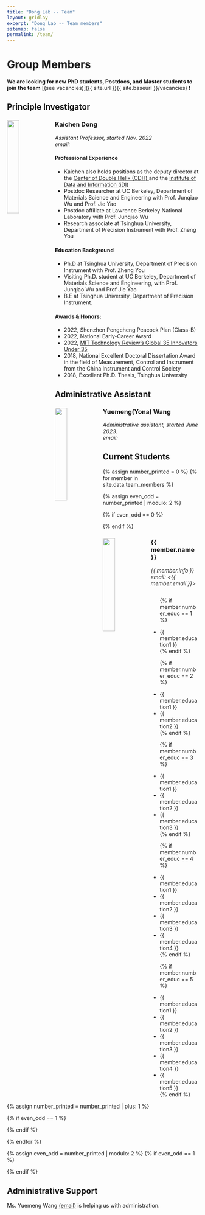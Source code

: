 ```yaml
---
title: "Dong Lab -- Team"
layout: gridlay
excerpt: "Dong Lab -- Team members"
sitemap: false
permalink: /team/
---
```


# Group Members

 **We are  looking for new PhD students, Postdocs, and Master students to join the team** [(see vacancies)]({{ site.url }}{{ site.baseurl }}/vacancies) **!**

## Principle Investigator
<div class="row">
<div class="col-sm-6">
  <img src="{{ site.url }}{{ site.baseurl }}/images/teampic/KaichenDong.jpg" class="img-responsive" width="25%" style="float: left" />
  <h3>Kaichen Dong</h3>
  <i>Assistant Professor, started Nov. 2022 
  <br>email: <dkc22@sz.tsinghua.edu.cn></i>
  <h4> Professional Experience </h4>
  <ul style="overflow: hidden">
  <li> Kaichen also holds positions as the deputy director at the <a href="https://cdh.sigs.tsinghua.edu.cn/main.htm
"> Center of Double Helix (CDH) </a> and the <a href="https://www.sigs.tsinghua.edu.cn/en/2023/0315/c1303a59844/page.htm
"> institute of Data and Information (iDI) </a>  </li> 
  <li> Postdoc Researcher at UC Berkeley, Department of Materials Science and Engineering with Prof. Junqiao Wu and Prof. Jie Yao </li>
  <li> Postdoc affiliate at Lawrence Berkeley National Laboratory with Prof. Junqiao Wu </li>
  <li> Research associate at Tsinghua University, Department of Precision Instrument with Prof. Zheng You </li>
  </ul>

</div>

<div class="col-sm-6">
  
  <h4> Education Background </h4>
  <ul style="overflow: hidden">
  <li> Ph.D at Tsinghua University, Department of Precision Instrument with Prof. Zheng You</li> 
  <li> Visiting Ph.D. student at UC Berkeley, Department of Materials Science and Engineering, with Prof. Junqiao Wu and Prof Jie Yao </li>
  <li> B.E at Tsinghua University, Department of Precision Instrument. </li>
  </ul>

  <h4> Awards & Honors: </h4>
  <ul style="overflow: hidden">
  <li> 2022, Shenzhen Pengcheng Peacock Plan (Class-B)</li> 
  <li> 2022, National Early-Career Award </li>
  <li> 2022, <a href="https://www.technologyreview.com/innovator/kaichen-dong"> MIT Technology Review’s Global 35 Innovators Under 35 </a> </li>
  <li> 2018, National Excellent Doctoral Dissertation Award in the field of Measurement, Control and Instrument from the China Instrument and Control Society </li>
  <li> 2018, Excellent Ph.D. Thesis, Tsinghua University </li>
  </ul>
</div>
</div>

## Administrative Assistant

<div class="row">
<div class="col-sm-6">
  <img src="{{ site.url }}{{ site.baseurl }}/images/teampic/yuemengwang.jpeg" class="img-responsive" width="25%" style="float: left" />
  <h3>Yuemeng(Yona) Wang</h3>
  <i>Administrative assistant, started June 2023.
  <br>email: <wangyuemeng@sz.tsinghua.edu.cn></i>
</div>
</div>

## Current Students
{% assign number_printed = 0 %}
{% for member in site.data.team_members %}

{% assign even_odd = number_printed | modulo: 2 %}

{% if even_odd == 0 %}
<div class="row">
{% endif %}

<div class="col-sm-6 clearfix">
  <img src="{{ site.url }}{{ site.baseurl }}/images/teampic/{{ member.photo }}" class="img-responsive" width="25%" style="float: left" />
  <h3>{{ member.name }}</h3>
  <i>{{ member.info }} 
  <br>email: <{{ member.email }}></i>
  <ul style="overflow: hidden">

  {% if member.number_educ == 1 %}
  <li> {{ member.education1 }} </li>
  {% endif %}

  {% if member.number_educ == 2 %}
  <li> {{ member.education1 }} </li>
  <li> {{ member.education2 }} </li>
  {% endif %}

  {% if member.number_educ == 3 %}
  <li> {{ member.education1 }} </li>
  <li> {{ member.education2 }} </li>
  <li> {{ member.education3 }} </li>
  {% endif %}

  {% if member.number_educ == 4 %}
  <li> {{ member.education1 }} </li>
  <li> {{ member.education2 }} </li>
  <li> {{ member.education3 }} </li>
  <li> {{ member.education4 }} </li>
  {% endif %}

  {% if member.number_educ == 5 %}
  <li> {{ member.education1 }} </li>
  <li> {{ member.education2 }} </li>
  <li> {{ member.education3 }} </li>
  <li> {{ member.education4 }} </li>
  <li> {{ member.education5 }} </li>
  {% endif %}

  </ul>
</div>

{% assign number_printed = number_printed | plus: 1 %}

{% if even_odd == 1 %}
</div>
{% endif %}

{% endfor %}

{% assign even_odd = number_printed | modulo: 2 %}
{% if even_odd == 1 %}
</div>
{% endif %}



## Administrative Support
Ms. Yuemeng Wang <a href="wangyuemeng@sz.tsinghua.edu.cn">(email)</a> is helping us with administration.
